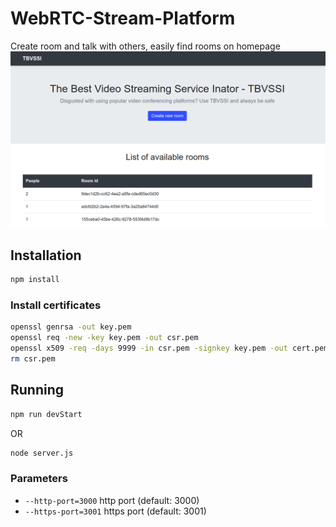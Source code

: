# WebRTC-Stream-Platform
Create room and talk with others, easily find rooms on homepage
![preview](https://raw.githubusercontent.com/Gregman-js/WebRTC-Streaming-Platform/master/preview.png)
## Installation
```bash
npm install
```

### Install certificates
```bash
openssl genrsa -out key.pem
openssl req -new -key key.pem -out csr.pem
openssl x509 -req -days 9999 -in csr.pem -signkey key.pem -out cert.pem
rm csr.pem
```


## Running
```bash
npm run devStart
```
OR
```bash
node server.js
```
### Parameters
- `--http-port=3000` http port (default: 3000)
- `--https-port=3001` https port (default: 3001)